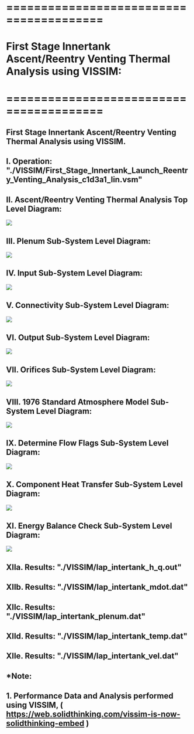 # ========================================
# First Stage Innertank Ascent/Reentry Venting Thermal Analysis using VISSIM:
# ========================================

## First Stage Innertank Ascent/Reentry Venting Thermal Analysis using VISSIM.

##
## I. Operation: "./VISSIM/First_Stage_Innertank_Launch_Reentry_Venting_Analysis_c1d3a1_lin.vsm"

##
## II. Ascent/Reentry Venting Thermal Analysis Top Level Diagram:

![](./images/image_01.png)

##
## III. Plenum Sub-System Level Diagram:

![](./images/image_02.png)
##
## IV. Input Sub-System Level Diagram:

![](./images/image_03.png)
##
## V. Connectivity Sub-System Level Diagram:

![](./images/image_04.png)
##
## VI. Output Sub-System Level Diagram:

![](./images/image_05.png)
##
## VII. Orifices Sub-System Level Diagram:

![](./images/image_06.png)
##
## VIII. 1976 Standard Atmosphere Model Sub-System Level Diagram:

![](./images/image_07.png)
##
## IX. Determine Flow Flags Sub-System Level Diagram:

![](./images/image_08.png)
##
## X. Component Heat Transfer Sub-System Level Diagram:

![](./images/image_09.png)
##
## XI. Energy Balance Check Sub-System Level Diagram:

![](./images/image_10.png)

##
## XIIa. Results: "./VISSIM/lap_intertank_h_q.out"
## XIIb. Results: "./VISSIM/lap_intertank_mdot.dat"
## XIIc. Results: "./VISSIM/lap_intertank_plenum.dat"
## XIId. Results: "./VISSIM/lap_intertank_temp.dat"
## XIIe. Results: "./VISSIM/lap_intertank_vel.dat"
## 
## *Note: 
## 1. Performance Data and Analysis performed using VISSIM, ( https://web.solidthinking.com/vissim-is-now-solidthinking-embed )


